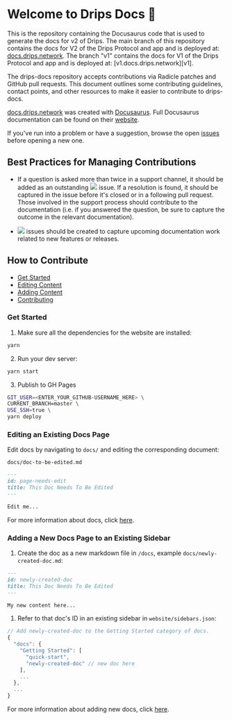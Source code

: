 # Welcome to Drips Docs 👋

This is the repository containing the Docusaurus code that is used to generate
the docs for v2 of Drips. The main branch of this repository contains the docs for V2 of the Drips Protocol and app and is deployed at: [docs.drips.network][v2]. The branch "v1" contains the docs for V1 of the Drips Protocol and app and is deployed at: [v1.docs.drips.network][v1].

The drips-docs repository accepts contributions via Radicle patches
and GitHub pull requests. This document outlines some contributing guidelines,
contact points, and other resources to make it easier to contribute to
drips-docs.

[docs.drips.network][v2] was created with [Docusaurus][do]. Full Docusaurus
documentation can be found on their [website][do].

If you've run into a problem or have a suggestion, browse the open [issues][is]
before opening a new one.

## Best Practices for Managing Contributions

- If a question is asked more than twice in a support channel, it should be
  added as an outstanding ![][tr] issue. If a resolution is found, it should be
  captured in the issue before it's closed or in a following pull request.
  Those involved in the support process should contribute to the documentation
  (i.e. if you answered the question, be sure to capture the outcome in the
  relevant documentation).

- ![][im] issues should be created to capture upcoming documentation work
  related to new features or releases.

## How to Contribute

- [Get Started](#get-started)
- [Editing Content](#editing-content)
- [Adding Content](#adding-content)
- [Contributing](#contributing)

### Get Started

1. Make sure all the dependencies for the website are installed:

```sh
yarn
```

2. Run your dev server:

```sh
yarn start
```

3. Publish to GH Pages

```sh
GIT_USER=<ENTER_YOUR_GITHUB-USERNAME_HERE> \
CURRENT_BRANCH=master \
USE_SSH=true \
yarn deploy
```
### Editing an Existing Docs Page

Edit docs by navigating to `docs/` and editing the corresponding document:

`docs/doc-to-be-edited.md`

```markdown
---
id: page-needs-edit
title: This Doc Needs To Be Edited
---

Edit me...
```

For more information about docs, click [here][na].

### Adding a New Docs Page to an Existing Sidebar

1. Create the doc as a new markdown file in `/docs`, example
   `docs/newly-created-doc.md`:

```md
---
id: newly-created-doc
title: This Doc Needs To Be Edited
---

My new content here...
```

1. Refer to that doc's ID in an existing sidebar in `website/sidebars.json`:

```javascript
// Add newly-created-doc to the Getting Started category of docs.
{
  "docs": {
    "Getting Started": [
      "quick-start",
      "newly-created-doc" // new doc here
    ],
    ...
  },
  ...
}
```

For more information about adding new docs, click [here][na].

[cr]: https://img.shields.io/badge/-fixup-critical
[cs]: https://docs.github.com/en/github/authenticating-to-github/managing-commit-signature-verification/signing-commits
[do]: https://docusaurus.io
[fe]: https://img.shields.io/badge/-feedback-%23DD0BE1
[fh]: https://github.com/orgs/radicle-dev/projects/19
[fi]: https://img.shields.io/badge/-ui-1d76db
[im]: https://img.shields.io/badge/-improvement-blueviolet
[is]: https://github.com/radicle-dev/radicle-docs/issues
[la]: https://github.com/radicle-dev/radicle-docs/labels
[na]: https://docusaurus.io/docs/en/navigation
[qu]: https://img.shields.io/badge/-question-C0EE59
[tr]: https://img.shields.io/badge/-troubleshooting-%23FBCA04
[wi]: https://drips.network
[v2]: https://v1.docs.drips.network
[v2]: https://docs.drips.network
